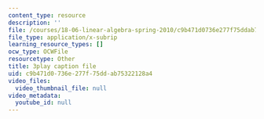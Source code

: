 ```yaml
---
content_type: resource
description: ''
file: /courses/18-06-linear-algebra-spring-2010/c9b471d0736e277f75ddab75322128a4_0h43aV4aH7I.srt
file_type: application/x-subrip
learning_resource_types: []
ocw_type: OCWFile
resourcetype: Other
title: 3play caption file
uid: c9b471d0-736e-277f-75dd-ab75322128a4
video_files:
  video_thumbnail_file: null
video_metadata:
  youtube_id: null
---
```

